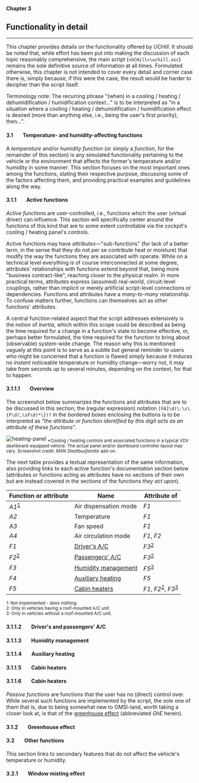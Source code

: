 #### Chapter 3
## Functionality in detail
***
This chapter provides details on the functionality offered by *UCHill*. It should be noted that, while effort has been put into making the discussion of each topic reasonably comprehensive, the main script (`<UCHill>\uchill.osc`) remains the sole definitive source of information at all times. Formulated otherwise, this chapter is not intended to cover every detail and corner case there is, simply because, if this were the case, the result would be harder to decipher than the script itself.

Terminology note: The recurring phrase "(when) in a cooling / heating / dehumidification / humidification context..." is to be interpreted as "in a situation where a cooling / heating / dehumidification / humidification effect is desired (more than anything else, i.e., being the user's first priority), then...".

#### 3.1&#160;&#160;&#160;&#160;&#160;&#160;&#160;&#160;Temperature- and humidity-affecting functions

A *temperature* and/or *humidity function* (or simply a *function*, for the remainder of this section) is any simulated functionality pertaining to the vehicle or the environment that affects the former's temperature and/or humidity in some manner. This section focuses on the most important ones among the functions, stating their respective purpose, discussing some of the factors affecting them, and providing practical examples and guidelines along the way.

#### 3.1.1&#160;&#160;&#160;&#160;&#160;&#160;&#160;&#160;Active functions

*Active functions* are user-controlled, i.e., functions which the user (virtual driver) can influence. This section will specifically center around the functions of this kind that are to some extent controllable via the cockpit's cooling / heating panel's controls.

Active functions may have *attributes*—"sub-functions" (for lack of a better term, in the sense that they do not per se contribute heat or moisture) that modify the way the functions they are associated with operate. While on a technical level everything is of course interconnected at some degree, attributes' relationships with functions extend beyond that, being more "business contract-like", reaching closer to the physical realm. In more practical terms, attributes express (assumed) real-world, circuit-level couplings, rather than implicit or merely artificial script-level connections or dependencies. Functions and attributes have a *many-to-many* relationship. To confuse matters further, functions can themselves act as other functions' attributes.

A central function-related aspect that the script addresses extensively is the notion of *inertia*, which within this scope could be described as being the time required for a change in a function's state to become effective, or, perhaps better formulated, the time required for the function to bring about (observable) system-wide change. The reason why this is mentioned vaguely at this point is to serve as a subtle but general reminder to users who might be concerned that a function is flawed simply because it induces no *instant* noticeable temperature or humidity change—worry not, it may take from seconds up to several minutes, depending on the context, for that to happen.

#### 3.1.1.1&#160;&#160;&#160;&#160;&#160;&#160;&#160;&#160;Overview

The screenshot below summarizes the functions and attributes that are to be discussed in this section; the (regular expression) notation `[FA]\d(\:\s\{F\d(,\sF\d)*\})?` in the bordered boxes enclosing the buttons is to be interpreted as *"the attribute or function identified by this digit acts as an attribute of these functions"*.

![heating-panel](http://i.imgur.com/mJpNQrm.png)
<sub>*Cooling / heating controls and associated functions in a typical VDV dashboard-equipped vehicle. The actual panel and/or dashboard controller layout may vary. Screenshot credit: *MAN Stadtbusfamilie* add-on.</sub>

The next table provides a textual representation of the same information, also providing links to each active function's documentation section below (attributes or functions acting as attributes have no sections of their own but are instead covered in the sections of the functions *they act upon*).

Function or attribute | Name | Attribute of
--------------------- | ---- | ---------------
*A1*<sup>[1](#function_table_remark_1)</sup> | Air dispensation mode | *F1*
*A2* | Temperature | *F1*
*A3* | Fan speed | *F1*
*A4* | Air circulation mode | *F1*, *F2*
*F1* | [Driver's A/C](./driver_passenger_ac.md) | *F3*<sup>[2](#function_table_remark-2)</sup>
*F2*<sup>[2](#function_table_remark_2)</sup> | [Passengers' A/C](./driver_passenger_ac.md) | *F3*<sup>[2](#function_table_remark_2)</sup>
*F3* | [Humidity management](./humidity_management.md) | *F5*<sup>[3](#function_table_remark_3)</sup>
*F4* | [Auxiliary heating](./auxiliary_heating.md) | *F5*
*F5* | [Cabin heaters](./cabin_heaters.md) | *F1*, *F2*<sup>[2](#function_table_remark_2)</sup>, *F3*<sup>[3](#function_table_remark_3)</sup>

<sub><a name="function_table_remark_1">1</a>: Not implemented - does nothing.</sub><br/>
<sub><a name="function_table_remark_2">2</a>: Only in vehicles having a roof-mounted A/C unit.</sub><br/>
<sub><a name="function_table_remark_3">3</a>: Only in vehicles without a roof-mounted A/C unit.</sub>

#### 3.1.1.2&#160;&#160;&#160;&#160;&#160;&#160;&#160;&#160;Driver's and passengers' A/C

#### 3.1.1.3&#160;&#160;&#160;&#160;&#160;&#160;&#160;&#160;Humidity management

#### 3.1.1.4&#160;&#160;&#160;&#160;&#160;&#160;&#160;&#160;Auxiliary heating

#### 3.1.1.5&#160;&#160;&#160;&#160;&#160;&#160;&#160;&#160;Cabin heaters

#### 3.1.1.6&#160;&#160;&#160;&#160;&#160;&#160;&#160;&#160;Cabin heaters

*Passive functions* are functions that the user has no (direct) control over. While several such functions are implemented by the script, the sole one of them that is, due to being somewhat new to OMSI-land, worth taking a closer look at, is that of the [greenhouse effect](./greenhouse_effect.md) (abbreviated *GhE* herein).

#### 3.1.2&#160;&#160;&#160;&#160;&#160;&#160;&#160;&#160;Greenhouse effect

#### 3.2&#160;&#160;&#160;&#160;&#160;&#160;&#160;&#160;Other functions

This section links to secondary features that do not affect the vehicle's temperature or humidity.

#### 3.2.1&#160;&#160;&#160;&#160;&#160;&#160;&#160;&#160;Window misting effect
